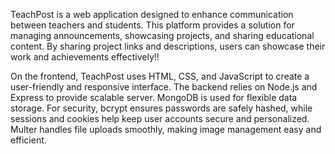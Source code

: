 TeachPost is a  web application designed to enhance communication between teachers and students. This platform provides a solution for managing announcements, showcasing projects, and sharing educational content. By sharing project links and descriptions, users can showcase their work and achievements effectively!!

On the frontend, TeachPost uses HTML, CSS, and JavaScript to create a user-friendly and responsive interface. The backend relies on Node.js and Express to provide scalable server. MongoDB is used for flexible data storage.
For security, bcrypt ensures passwords are safely hashed, while sessions and cookies help keep user accounts secure and personalized. Multer handles file uploads smoothly, making image management easy and efficient.
